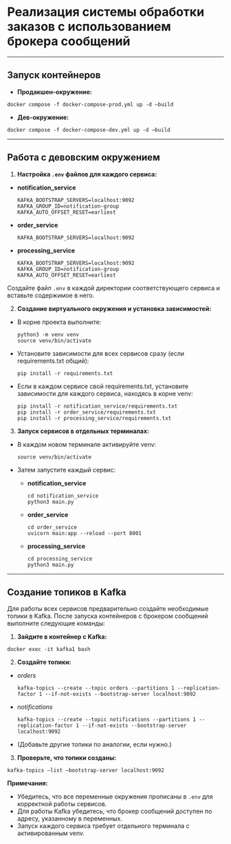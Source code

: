# Реализация системы обработки заказов с использованием брокера сообщений

---

## Запуск контейнеров

- **Продакшен-окружение:**

```
docker compose -f docker-compose-prod.yml up -d –build
```

- **Дев-окружение:**

```
docker compose -f docker-compose-dev.yml up -d –build
```


---

## Работа с девовским окружением

1. **Настройка `.env` файлов для каждого сервиса:**

 - **notification_service**
   ```
   KAFKA_BOOTSTRAP_SERVERS=localhost:9092
   KAFKA_GROUP_ID=notification-group
   KAFKA_AUTO_OFFSET_RESET=earliest
   ```
   
 - **order_service**
   ```
   KAFKA_BOOTSTRAP_SERVERS=localhost:9092
   ```

 - **processing_service**
   ```
   KAFKA_BOOTSTRAP_SERVERS=localhost:9092
   KAFKA_GROUP_ID=notification-group
   KAFKA_AUTO_OFFSET_RESET=earliest
   ```

 Создайте файл `.env` в каждой директории соответствующего сервиса и вставьте содержимое в него.

2. **Создание виртуального окружения и установка зависимостей:**

 - В корне проекта выполните:

   ```
   python3 -m venv venv
   source venv/bin/activate
   ```

 - Установите зависимости для всех сервисов сразу (если requirements.txt общий):

   ```
   pip install -r requirements.txt
   ```

 - Если в каждом сервисе свой requirements.txt, установите зависимости для каждого сервиса, находясь в корне venv:

   ```
   pip install -r notification_service/requirements.txt
   pip install -r order_service/requirements.txt
   pip install -r processing_service/requirements.txt
   ```

3. **Запуск сервисов в отдельных терминалах:**

 - В каждом новом терминале активируйте venv:
 
   ```
   source venv/bin/activate
   ```

 - Затем запустите каждый сервис:

   - **notification_service**
     ```
     cd notification_service
     python3 main.py
     ```

   - **order_service**
     ```
     cd order_service
     uvicorn main:app --reload --port 8001
     ```

   - **processing_service**
     ```
     cd processing_service
     python3 main.py
     ```

---

## Создание топиков в Kafka

Для работы всех сервисов предварительно создайте необходимые топики в Kafka. После запуска контейнеров с брокером сообщений выполните следующие команды:

1. **Зайдите в контейнер с Kafka:**
```
docker exec -it kafka1 bash
```

2. **Создайте топики:**

- *orders*  
  ```
  kafka-topics --create --topic orders --partitions 1 --replication-factor 1 --if-not-exists --bootstrap-server localhost:9092
  ```

- *notifications*  
  ```
  kafka-topics --create --topic notifications --partitions 1 --replication-factor 1 --if-not-exists --bootstrap-server localhost:9092
  ```

- (Добавьте другие топики по аналогии, если нужно.)

3. **Проверьте, что топики созданы:**
```
kafka-topics –list –bootstrap-server localhost:9092
```

**Примечания:**
- Убедитесь, что все переменные окружения прописаны в `.env` для корректной работы сервисов.
- Для работы Kafka убедитесь, что брокер сообщений доступен по адресу, указанному в переменных.
- Запуск каждого сервиса требует отдельного терминала с активированным venv.

